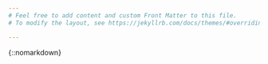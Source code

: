 ```yaml
---
# Feel free to add content and custom Front Matter to this file.
# To modify the layout, see https://jekyllrb.com/docs/themes/#overriding-theme-defaults

---
```



{::nomarkdown}
<head>
    <style>
        * {
            margin: 0;
            padding: 0;
        }

        .text {
          font-family: "Inconsolata";
          padding: 10px;
          padding-left: 10px;
        }

        .imgbox {
            display: grid;
            height: 100%;
            padding: 10px;
            display: inline-block;
        }
        .center-fit {
            max-width: 90%;
            max-height: 90vh;
            margin: auto;
        }

        .scrolling-wrapper {
          overflow-x: scroll;
          overflow-y: hidden;
          white-space: nowrap;
        }
    </style>

</head>

<div class="text">
  <h1>matts.pics</h1>
  <p> my name is matt bettinson and i live in ontario</p>
  <a href="mailto:mattbettinson@gmail.com">hire me?</a>
</div>

<div class="scrolling-wrapper">
  {% for image in site.static_files %}
    {% if image.path contains 'images' %}
      <div class="imgbox">
        <img class="center-fit" src="{{ site.baseurl  }}{{ image.path  }}" alt="image"/>
      </div>
    {% endif %}
  {% endfor %}
<div class="scrolling-wrapper">

{:/}

